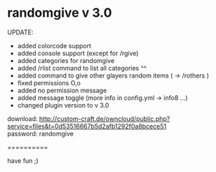 randomgive v 3.0
==========

UPDATE:                                                                                                                   
 - added colorcode support 
 - added console support (except for /rgive)
 - added categories for randomgive
 - added /rlist command to list all categories ^^
 - added command to give other glayers random items ( -> /rothers <category> <player>)
 - fixed permissions O,o
 - added no permission message
 - added message toggle (more info in config.yml -> info8 ...)
 - changed plugin version to v 3.0

download: http://custom-craft.de/owncloud/public.php?service=files&t=0d53516667b5d2afb1292f0a8bcece51                     
password: randomgive   

==========

have fun ;)
